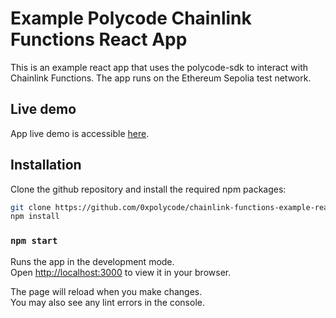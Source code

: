 # Example Polycode Chainlink Functions React App

This is an example react app that uses the polycode-sdk to interact with Chainlink Functions.
The app runs on the Ethereum Sepolia test network.

## Live demo

App live demo is accessible [here](https://chainlink-functions-example-react-app-v1.vercel.app/).

## Installation
Clone the github repository and install the required npm packages:

```bash
git clone https://github.com/0xpolycode/chainlink-functions-example-react-app.git
npm install
```

### `npm start`

Runs the app in the development mode.\
Open [http://localhost:3000](http://localhost:3000) to view it in your browser.

The page will reload when you make changes.\
You may also see any lint errors in the console.
